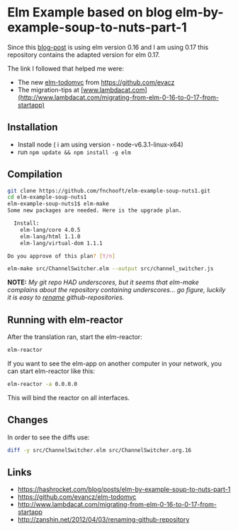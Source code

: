 # Elm Example based on blog elm-by-example-soup-to-nuts-part-1

Since this [blog-post](https://hashrocket.com/blog/posts/elm-by-example-soup-to-nuts-part-1) is using elm version 0.16 and I am using 0.17
this repository contains the adapted version for elm 0.17.

The link I followed that helped me were:
 - The new [elm-todomvc](https://github.com/evancz/elm-todomvc) from https://github.com/evacz
 - The migration-tips at [www.lambdacat.com](http://www.lambdacat.com/migrating-from-elm-0-16-to-0-17-from-startapp)

## Installation
 - Install node ( i am using version  - node-v6.3.1-linux-x64)
 - run ```npm update && npm install -g elm```


## Compilation
```bash
git clone https://github.com/fnchooft/elm-example-soup-nuts1.git
cd elm-example-soup-nuts1
elm-example-soup-nuts1$ elm-make
Some new packages are needed. Here is the upgrade plan.

  Install:
    elm-lang/core 4.0.5
    elm-lang/html 1.1.0
    elm-lang/virtual-dom 1.1.1

Do you approve of this plan? [Y/n]

elm-make src/ChannelSwitcher.elm --output src/channel_switcher.js
```

**NOTE:**  *My git repo HAD underscores, but it seems that elm-make complains about the repository containing underscores... go figure, luckily it is easy to [rename](http://zanshin.net/2012/04/03/renaming-github-repository) github-repositories.*

## Running with elm-reactor
After the translation ran, start the elm-reactor:
```bash
elm-reactor
```

If you want to see the elm-app on another computer in your network, you can start elm-reactor like this:
```bash
elm-reactor -a 0.0.0.0
```
This will bind the reactor on all interfaces.


## Changes
In order to see the diffs use:
```bash
diff -y src/ChannelSwitcher.elm src/ChannelSwitcher.org.16
```


## Links
 - https://hashrocket.com/blog/posts/elm-by-example-soup-to-nuts-part-1
 - https://github.com/evancz/elm-todomvc
 - http://www.lambdacat.com/migrating-from-elm-0-16-to-0-17-from-startapp
 - http://zanshin.net/2012/04/03/renaming-github-repository
